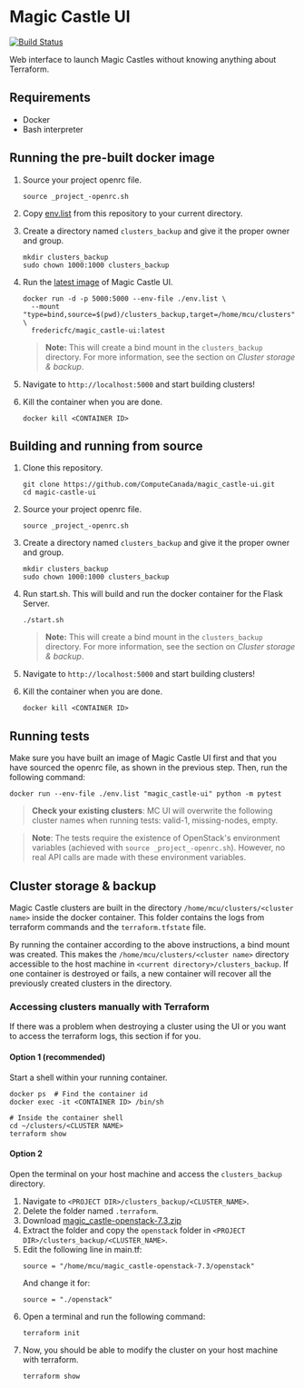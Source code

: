 # Magic Castle UI

[![Build Status](https://travis-ci.com/ComputeCanada/magic_castle-ui.svg?branch=master)](https://travis-ci.com/ComputeCanada/magic_castle-ui)

Web interface to launch Magic Castles without knowing anything about Terraform.

## Requirements

- Docker
- Bash interpreter

## Running the pre-built docker image

1. Source your project openrc file.
    ```
    source _project_-openrc.sh
    ```
2. Copy [env.list](https://github.com/ComputeCanada/magic_castle-ui/blob/master/env.list) from this repository to your current directory.
3. Create a directory named `clusters_backup` and give it the proper owner and group.
   ```
   mkdir clusters_backup
   sudo chown 1000:1000 clusters_backup
   ```
4. Run the [latest image](https://hub.docker.com/repository/docker/fredericfc/magic_castle-ui) of Magic Castle UI.
   ```shell script
   docker run -d -p 5000:5000 --env-file ./env.list \
     --mount "type=bind,source=$(pwd)/clusters_backup,target=/home/mcu/clusters" \
     fredericfc/magic_castle-ui:latest
   ```
   > **Note:** This will create a bind mount in the `clusters_backup` directory. For more information, see
   > the section on _Cluster storage & backup_.

5. Navigate to `http://localhost:5000` and start building clusters!
6. Kill the container when you are done.
   ```
   docker kill <CONTAINER ID>
   ```

## Building and running from source

1. Clone this repository.
   ```
   git clone https://github.com/ComputeCanada/magic_castle-ui.git
   cd magic-castle-ui
   ```
2. Source your project openrc file.
   ```
   source _project_-openrc.sh
   ```
3. Create a directory named `clusters_backup` and give it the proper owner and group.
   ```
   mkdir clusters_backup
   sudo chown 1000:1000 clusters_backup
   ```
4. Run start.sh. This will build and run the docker container for the Flask Server.
   ```
   ./start.sh
   ```
   > **Note:** This will create a bind mount in the `clusters_backup` directory. For more information, see the
   > section on _Cluster storage & backup_.
   
5. Navigate to `http://localhost:5000` and start building clusters!

6. Kill the container when you are done.
   ```
   docker kill <CONTAINER ID>
   ```

## Running tests
Make sure you have built an image of Magic Castle UI first and that you have sourced the openrc file, 
as shown in the previous step.
Then, run the following command:
````shell script
docker run --env-file ./env.list "magic_castle-ui" python -m pytest
````

> **Check your existing clusters**: MC UI will overwrite the following cluster names when running tests: valid-1, missing-nodes, empty.

> **Note**: The tests require the existence of OpenStack's environment variables
> (achieved with `source _project_-openrc.sh`). However, no real API calls are made with these environment variables.

## Cluster storage & backup

Magic Castle clusters are built in the directory `/home/mcu/clusters/<cluster name>` inside the
docker container.
This folder contains the logs from terraform commands and the `terraform.tfstate` file.

By running the container according to the above instructions, a bind mount was created. This 
makes the `/home/mcu/clusters/<cluster name>` directory accessible to the host machine in
`<current directory>/clusters_backup`.
If one container is destroyed or fails, a new container will recover all the previously 
created clusters in the directory.

### Accessing clusters manually with Terraform

If there was a problem when destroying a cluster using the UI or you want to access the terraform logs,
this section if for you.

#### Option 1 (recommended)
Start a shell within your running container.
```shell script
docker ps  # Find the container id
docker exec -it <CONTAINER ID> /bin/sh

# Inside the container shell
cd ~/clusters/<CLUSTER NAME>
terraform show
```

#### Option 2
Open the terminal on your host machine and access the `clusters_backup` directory.
1. Navigate to `<PROJECT DIR>/clusters_backup/<CLUSTER_NAME>`.
2. Delete the folder named `.terraform`.
3. Download [magic_castle-openstack-7.3.zip
](https://github.com/ComputeCanada/magic_castle/releases/download/7.3/magic_castle-openstack-7.3.zip)
4. Extract the folder and copy the `openstack` folder in `<PROJECT DIR>/clusters_backup/<CLUSTER_NAME>`.
5. Edit the following line in main.tf:
   ```
   source = "/home/mcu/magic_castle-openstack-7.3/openstack"
   ```
   And change it for:
   ```
   source = "./openstack"
   ```
6. Open a terminal and run the following command:
   ````
   terraform init
   ````
7. Now, you should be able to modify the cluster on your host machine with terraform.
   ```
   terraform show
   ```
